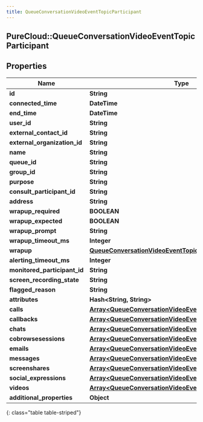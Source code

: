 ```yaml
---
title: QueueConversationVideoEventTopicParticipant
---
```

## PureCloud::QueueConversationVideoEventTopicParticipant

## Properties

|Name | Type | Description | Notes|
|------------ | ------------- | ------------- | -------------|
| **id** | **String** |  | [optional] |
| **connected_time** | **DateTime** |  | [optional] |
| **end_time** | **DateTime** |  | [optional] |
| **user_id** | **String** |  | [optional] |
| **external_contact_id** | **String** |  | [optional] |
| **external_organization_id** | **String** |  | [optional] |
| **name** | **String** |  | [optional] |
| **queue_id** | **String** |  | [optional] |
| **group_id** | **String** |  | [optional] |
| **purpose** | **String** |  | [optional] |
| **consult_participant_id** | **String** |  | [optional] |
| **address** | **String** |  | [optional] |
| **wrapup_required** | **BOOLEAN** |  | [optional] |
| **wrapup_expected** | **BOOLEAN** |  | [optional] |
| **wrapup_prompt** | **String** |  | [optional] |
| **wrapup_timeout_ms** | **Integer** |  | [optional] |
| **wrapup** | [**QueueConversationVideoEventTopicWrapup**](QueueConversationVideoEventTopicWrapup.html) |  | [optional] |
| **alerting_timeout_ms** | **Integer** |  | [optional] |
| **monitored_participant_id** | **String** |  | [optional] |
| **screen_recording_state** | **String** |  | [optional] |
| **flagged_reason** | **String** |  | [optional] |
| **attributes** | **Hash&lt;String, String&gt;** |  | [optional] |
| **calls** | [**Array&lt;QueueConversationVideoEventTopicCall&gt;**](QueueConversationVideoEventTopicCall.html) |  | [optional] |
| **callbacks** | [**Array&lt;QueueConversationVideoEventTopicCallback&gt;**](QueueConversationVideoEventTopicCallback.html) |  | [optional] |
| **chats** | [**Array&lt;QueueConversationVideoEventTopicChat&gt;**](QueueConversationVideoEventTopicChat.html) |  | [optional] |
| **cobrowsesessions** | [**Array&lt;QueueConversationVideoEventTopicCobrowse&gt;**](QueueConversationVideoEventTopicCobrowse.html) |  | [optional] |
| **emails** | [**Array&lt;QueueConversationVideoEventTopicEmail&gt;**](QueueConversationVideoEventTopicEmail.html) |  | [optional] |
| **messages** | [**Array&lt;QueueConversationVideoEventTopicMessage&gt;**](QueueConversationVideoEventTopicMessage.html) |  | [optional] |
| **screenshares** | [**Array&lt;QueueConversationVideoEventTopicScreenshare&gt;**](QueueConversationVideoEventTopicScreenshare.html) |  | [optional] |
| **social_expressions** | [**Array&lt;QueueConversationVideoEventTopicSocialExpression&gt;**](QueueConversationVideoEventTopicSocialExpression.html) |  | [optional] |
| **videos** | [**Array&lt;QueueConversationVideoEventTopicVideo&gt;**](QueueConversationVideoEventTopicVideo.html) |  | [optional] |
| **additional_properties** | **Object** |  | [optional] |
{: class="table table-striped"}


